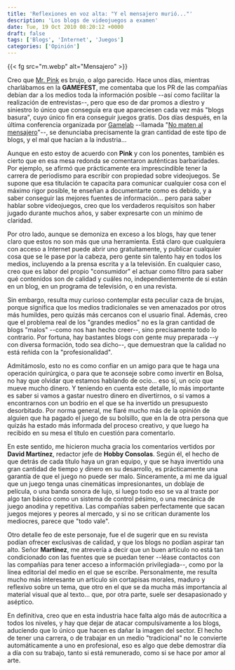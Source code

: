 ```yaml
---
title: 'Reflexiones en voz alta: "Y el mensajero murió..."'
description: 'Los blogs de videojuegos a examen'
date: Tue, 19 Oct 2010 08:20:12 +0000
draft: false
tags: ['Blogs', 'Internet', 'Juegos']
categories: ['Opinión']
---
```


{{< fg src="m.webp" alt="Mensajero" >}}

Creo que [Mr. Pink](http://www.gamesajare.com/) es brujo, o algo parecido. Hace unos días, mientras charlábamos en la **GAMEFEST**, me comentaba que los PR de las compañías debían dar a los medios toda la información posible --así como facilitar la realización de entrevistas--, pero que eso de dar promos a diestro y siniestro lo único que conseguía era que apareciesen cada vez más "blogs basura", cuyo único fin era conseguir juegos gratis. Dos días después, en la última conferencia organizada por [Gamelab](http://www.gamelab.es/gamefest2010/programa.php) --llamada "[No maten al mensajero](http://niveloculto.com/transcripcion-de-la-conferencia-no-maten-al-mensajero/)"--, se denunciaba precisamente la gran cantidad de este tipo de blogs, y el mal que hacían a la industria...

Aunque en esto estoy de acuerdo con **Pink** y con los ponentes, también es cierto que en esa mesa redonda se comentaron auténticas barbaridades. Por ejemplo, se afirmó que prácticamente era imprescindible tener la carrera de periodismo para escribir con propiedad sobre videojuegos. Se supone que esa titulación te capacita para comunicar cualquier cosa con el máximo rigor posible, te enseñan a documentarte como es debido, y a saber conseguir las mejores fuentes de información... pero para saber hablar sobre videojuegos, creo que los verdaderos requisitos son haber jugado durante muchos años, y saber expresarte con un mínimo de claridad.

Por otro lado, aunque se demoniza en exceso a los blogs, hay que tener claro que estos no son más que una herramienta. Está claro que cualquiera con acceso a Internet puede abrir uno gratuitamente, y publicar cualquier cosa que se le pase por la cabeza, pero gente sin talento hay en todos los medios, incluyendo a la prensa escrita y a la televisión. En cualquier caso, creo que es labor del propio "consumidor" el actuar como filtro para saber qué contenidos son de calidad y cuáles no, independientemente de si están en un blog, en un programa de televisión, o en una revista.

Sin embargo, resulta muy curioso contemplar esta peculiar caza de brujas, porque significa que los medios tradicionales se ven amenazados por otros más humildes, pero quizás más cercanos con el usuario final. Además, creo que el problema real de los "grandes medios" no es la gran cantidad de blogs "malos" --como nos han hecho creer--, sino precisamente todo lo contrario. Por fortuna, hay bastantes blogs con gente muy preparada --y con diversa formación, todo sea dicho--, que demuestran que la calidad no está reñida con la "profesionalidad".

Admitámoslo, esto no es como confiar en un amigo para que te haga una operación quirúrgica, o para que te aconseje sobre como invertir en Bolsa, no hay que olvidar que estamos hablando de ocio... eso sí, un ocio que mueve mucho dinero. Y teniendo en cuenta este detalle, lo más importante es saber si vamos a gastar nuestro dinero en divertirnos, o si vamos a encontrarnos con un bodrio en el que se ha invertido un presupuesto desorbitado. Por norma general, me fiaré mucho más de la opinión de alguien que ha pagado el juego de su bolsillo, que en la de otra persona que quizás ha estado más informada del proceso creativo, y que luego ha recibido en su mesa el título en cuestión para comentarlo.

En este sentido, me hicieron mucha gracia los comentarios vertidos por **David Martínez**, redactor jefe de **Hobby Consolas**. Según él, el hecho de que detrás de cada título haya un gran equipo, y que se haya invertido una gran cantidad de tiempo y dinero en su desarrollo, es prácticamente una garantía de que el juego no puede ser malo. Sinceramente, a mi me da igual que un juego tenga unas cinemáticas impresionantes, un doblaje de película, o una banda sonora de lujo, si luego todo eso se va al traste por algo tan básico como un sistema de control pésimo, o una mecánica de juego anodina y repetitiva. Las compañías saben perfectamente que sacan juegos mejores y peores al mercado, y si no se critican duramente los mediocres, parece que "todo vale".

Otro detalle feo de este personaje, fue el de sugerir que en su revista podían ofrecer exclusivas de calidad, y que los blogs no podían aspirar tan alto. Señor **Martínez**, me atrevería a decir que un buen artículo no está tan condicionado con las fuentes que se puedan tener --léase contactos con las compañías para tener acceso a información privilegiada--, como por la línea editorial del medio en el que se escribe. Personalmente, me resulta mucho más interesante un artículo sin cortapisas morales, maduro y reflexivo sobre un tema, que otro en el que se da mucha más importancia al material visual que al texto... que, por otra parte, suele ser desapasionado y aséptico.

En definitiva, creo que en esta industria hace falta algo más de autocrítica a todos los niveles, y hay que dejar de atacar compulsivamente a los blogs, aduciendo que lo único que hacen es dañar la imagen del sector. El hecho de tener una carrera, o de trabajar en un medio "tradicional" no le convierte automáticamente a uno en profesional, eso es algo que debe demostrar día a día con su trabajo, tanto si está remunerado, como si se hace por amor al arte.